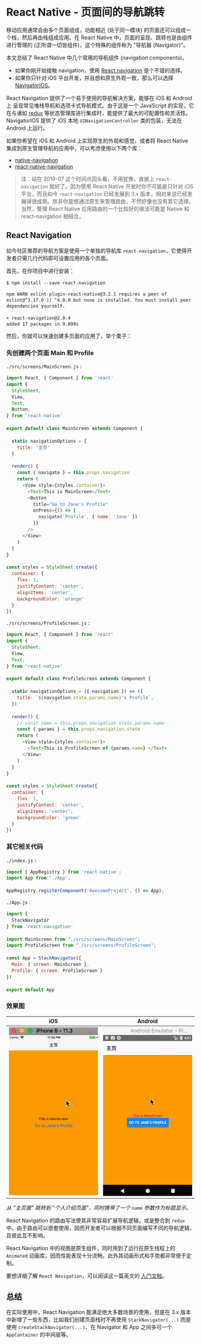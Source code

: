 # React Native - 页面间的导航跳转

移动应用通常会由多个页面组成，功能相近 (处于同一模块) 的页面还可以组成一个栈，然后再由栈组成应用。在 React Native 中，页面的呈现、跳转也是由组件进行管理的 (正所谓一切皆组件)，这个特殊的组件称为 "导航器 (Navigator)"。

本文总结了 React Native 中几个常用的导航组件 (navigation components)。
* 如果你刚开始接触 navigation，使用 [React navigation](https://facebook.github.io/react-native/docs/navigation.html#react-navigation) 是个不错的选择。
* 如果你只针对 iOS 平台开发，并且想和原生外观一致，那么可以选择 [NavigatorIOS](https://facebook.github.io/react-native/docs/navigation.html#navigatorios)。

React Navigation 提供了一个易于使用的导航解决方案，能够在 iOS 和 Android上 呈现常见堆栈导航和选项卡式导航模式。由于这是一个 JavaScript 的实现，它在与诸如 [redux](https://reactnavigation.org/docs/redux-integration.html) 等状态管理库进行集成时，能提供了最大的可配置性和灵活性。NavigatorIOS 提供了 iOS 本地 `UINavigationController` 类的包装，无法在 Android 上运行。


如果你希望在 iOS 和 Android 上实现原生的外观和感觉，或者将 React Native 集成到原生管理导航的应用中，可以考虑使用以下两个库：
  * [native-navigation](http://airbnb.io/native-navigation/)
  * [react-native-navigation](https://github.com/wix/react-native-navigation)


> 注：站在 2019-07 这个时间点回头看，不用犹豫，直接上 `react-navigation` 就好了。因为使用 React Native 开发时你不可能是只针对 iOS 平台，而且如今 `react-navigation` 已经发展到 3.x 版本，相对来说已经发展得很成熟。除非你是想通过原生来管理路由，不然好像也没有其它选择。当然，管理 React Native 应用路由的一个比较好的做法可能是 Native 和 react-navigation 相结合。


## React Navigation

如今社区推荐的导航方案是使用一个单独的导航库 `react-navigation`，它使得开发者只需几行代码即可设置应用的各个页面。

首先，在你项目中进行安装：

```shell
$ npm install --save react-navigation
```

```
npm WARN eslint-plugin-react-native@3.2.1 requires a peer of eslint@^3.17.0 || ^4.0.0 but none is installed. You must install peer dependencies yourself.

+ react-navigation@2.0.4
added 17 packages in 9.099s
```

然后，你就可以快速创建多页面的应用了，举个栗子：

### 先创建两个页面 Main 和 Profile 

`./src/screens/MainScreen.js` :

```js
import React, { Component } from 'react'
import {
  StyleSheet,
  View,
  Text,
  Button,
} from 'react-native'

export default class MainScreen extends Component {

  static navigationOptions = {
    title: '主页'
  }

  render() {
    const { navigate } = this.props.navigation
    return (
      <View style={styles.container}>
        <Text>This is MainScreen</Text>
        <Button
          title="Go to Jane's Profile"
          onPress={() => {
            navigate('Profile', { name: 'Jane' })
          }}
        />
      </View>
    )
  }
}

const styles = StyleSheet.create({
  container: {
    flex: 1,
    justifyContent: 'center',
    alignItems: 'center',
    backgroundColor: 'orange'
  }
})
```

`./src/screens/ProfileScreen.js` :

```js
import React, { Component } from 'react'
import {
  StyleSheet,
  View,
  Text,
} from 'react-native'

export default class ProfileScreen extends Component {

  static navigationOptions = ({ navigation }) => ({
    title: `${navigation.state.params.name}'s Profile`,
  })

  render() {
    // const name = this.props.navigation.state.params.name
    const { params } = this.props.navigation.state
    return (
      <View style={styles.container}>
        <Text>This is ProfileScreen of {params.name} </Text>
      </View>
    )
  }
}

const styles = StyleSheet.create({
  container: {
    flex: 1,
    justifyContent: 'center',
    alignItems: 'center',
    backgroundColor: 'green'
  }
})
```

### 其它相关代码

`./index.js` : 

```js
import { AppRegistry } from 'react-native';
import App from './App';

AppRegistry.registerComponent('AwesomeProject', () => App);
```

`./App.js` :

```js
import {
  StackNavigator
} from 'react-navigation'

import MainScreen from "./src/screens/MainScreen";
import ProfileScreen from "./src/screens/ProfileScreen";

const App = StackNavigator({
  Main: { screen: MainScreen },
  Profile: { screen: ProfileScreen }
})

export default App
```

### 效果图

| iOS | Android
| -- | --
| <img src="./res/react-navigation-ios.gif" width="240"/> | <img src="./res/react-navigation-android.gif" width="240"/> 

*从 "主页面" 跳转到 "个人介绍页面"，同时携带了一个 `name` 参数作为标题显示。*

React Navigation 的路由写法使其非常容易扩展导航逻辑，或是整合到 `redux` 中。由于路由可以嵌套使用，因而开发者可以根据不同页面编写不同的导航逻辑，且彼此互不影响。

React Navigation 中的视图是原生组件，同时用到了运行在原生线程上的 `Animated` 动画库，因而性能表现十分流畅。此外其动画形式和手势都非常便于定制。

要想详细了解 `React Navigation`，可以阅读这一篇英文的 [入门文档](https://reactnavigation.org/docs/en/getting-started.html)。


## 总结

在实际使用中，React Navigation 能满足绝大多数场景的使用，但是在 3.x 版本中新增了一些东西，比如我们创建页面栈时不再使用 `StackNavigator(...)` 而是使用 `createStackNavigator(...)`、在 Navigator 和 App 之间多可一个 `AppContainer` 的中间层等。
